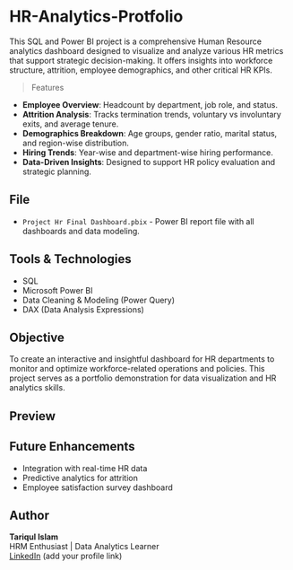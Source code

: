 # HR-Analytics-Protfolio

This SQL and Power BI project is a comprehensive Human Resource analytics dashboard designed to visualize and analyze various HR metrics that support strategic decision-making. It offers insights into workforce structure, attrition, employee demographics, and other critical HR KPIs.

> Features

- **Employee Overview**: Headcount by department, job role, and status.
- **Attrition Analysis**: Tracks termination trends, voluntary vs involuntary exits, and average tenure.
- **Demographics Breakdown**: Age groups, gender ratio, marital status, and region-wise distribution.
- **Hiring Trends**: Year-wise and department-wise hiring performance.
- **Data-Driven Insights**: Designed to support HR policy evaluation and strategic planning.

## File

- `Project Hr Final Dashboard.pbix` - Power BI report file with all dashboards and data modeling.

## Tools & Technologies
- SQL
- Microsoft Power BI
- Data Cleaning & Modeling (Power Query)
- DAX (Data Analysis Expressions)

## Objective

To create an interactive and insightful dashboard for HR departments to monitor and optimize workforce-related operations and policies. This project serves as a portfolio demonstration for data visualization and HR analytics skills.

##  Preview



##  Future Enhancements

- Integration with real-time HR data 
- Predictive analytics for attrition
- Employee satisfaction survey dashboard

##  Author

**Tariqul Islam**  
HRM Enthusiast | Data Analytics Learner  
[LinkedIn](https://www.linkedin.com) (add your profile link)

